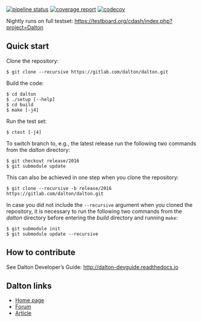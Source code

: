 [![pipeline status](https://gitlab.com/dalton/dalton/badges/master/pipeline.svg)](https://gitlab.com/dalton/dalton/pipelines)
[![coverage report](https://gitlab.com/dalton/dalton/badges/master/coverage.svg?job=nightly-coverage)](https://gitlab.com/dalton/dalton/pipelines)
[![codecov](https://codecov.io/gl/dalton/dalton/branch/master/graph/badge.svg)](https://codecov.io/gl/dalton/dalton)

Nightly runs on full testset: https://testboard.org/cdash/index.php?project=Dalton

## Quick start

Clone the repository:
```
$ git clone --recursive https://gitlab.com/dalton/dalton.git
```
Build the code:
```
$ cd dalton
$ ./setup [--help]
$ cd build
$ make [-j4]
```

Run the test set:
```
$ ctest [-j4]
```

To switch branch to, e.g., the latest release run the following two commands from the *dalton* directory:
```
$ git checkout release/2016
$ git submodule update
```
This can also be achieved in one step when you clone the repository:
```
$ git clone --recursive -b release/2016 https://gitlab.com/dalton/dalton.git
```
In case you did not include the `--recursive` argument when you cloned the repository, it is necessary to run the following two commands from the *dalton* directory before entering the *build* directory and running `make`:
```
$ git submodule init
$ git submodule update --recursive
```

## How to contribute

See Dalton Developer’s Guide: http://dalton-devguide.readthedocs.io

## Dalton links

- [Home page](http://daltonprogram.org/)
- [Forum](http://forum.daltonprogram.org/)
- [Article](http://onlinelibrary.wiley.com/doi/10.1002/wcms.1172/abstract)
